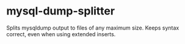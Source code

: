 mysql-dump-splitter
===================

Splits mysqldump output to files of any maximum size. Keeps syntax correct, even when using extended inserts.
